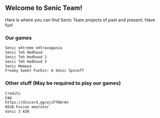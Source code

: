 ## Welcome to Senic Team!

Here is where you can find Senic Team projects of past and present. Have fun!

### Our games

```markdown
Senic eXtreme eXtravaganza
Senic Teh Hedhood
Senic Teh Hedhood 2
Senic Teh Hedhood 3
Senic Memeya
Freaky Sweet Funkin: A Senic Spinoff
```

### Other stuff (May be required to play our games)

```markdown
Credits
FAQ
https://discord.gg/wjzF7NArAn
KEGA Fusion emulator
Sonic 3 AIR
```
